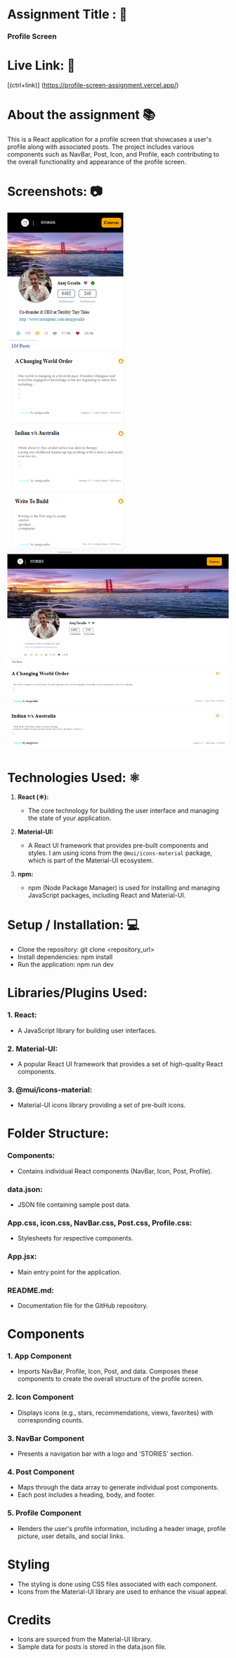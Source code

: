 
# Assignment Title : 📛

### Profile Screen

# Live Link: 🔗

[(ctrl+link)] (https://profile-screen-assignment.vercel.app/)

# About the assignment 📚

This is a React application for a profile screen that showcases a user's profile along with associated posts. The project includes various components such as NavBar, Post, Icon, and Profile, each contributing to the overall functionality and appearance of the profile screen.
# Screenshots: 📷

![mobile -size](image.png)
![large image](image-1.png)

# Technologies Used: ⚛️

1. **React (⚛️):**

   - The core technology for building the user interface and managing the state of your application.

2. **Material-UI:**

   - A React UI framework that provides pre-built components and styles. I am using icons from the `@mui/icons-material` package, which is part of the Material-UI ecosystem.

3. **npm:**
   - npm (Node Package Manager) is used for installing and managing JavaScript packages, including React and Material-UI.

# Setup / Installation: 💻

- Clone the repository: git clone <repository_url>
- Install dependencies: npm install
- Run the application: npm run dev

# Libraries/Plugins Used:

### 1. React:

- A JavaScript library for building user interfaces.

### 2. Material-UI:

- A popular React UI framework that provides a set of high-quality React components.

### 3. @mui/icons-material:

- Material-UI icons library providing a set of pre-built icons.

# Folder Structure:

### Components:

- Contains individual React components (NavBar, Icon, Post, Profile).

### data.json:

- JSON file containing sample post data.

### App.css, icon.css, NavBar.css, Post.css, Profile.css:

- Stylesheets for respective components.

### App.jsx:

- Main entry point for the application.

### README.md:

- Documentation file for the GitHub repository.

 # Components
### 1. App Component
- Imports NavBar, Profile, Icon, Post, and data.
Composes these components to create the overall structure of the profile screen.
### 2. Icon Component
- Displays icons (e.g., stars, recommendations, views, favorites) with corresponding counts.
### 3. NavBar Component
- Presents a navigation bar with a logo and 'STORIES' section.
### 4. Post Component
- Maps through the data array to generate individual post components.
- Each post includes a heading, body, and footer.
### 5. Profile Component
- Renders the user's profile information, including a header image, profile picture, user details, and social links.
# Styling
- The styling is done using CSS files associated with each component.
- Icons from the Material-UI library are used to enhance the visual appeal.

 # Credits
- Icons are sourced from the Material-UI library.
- Sample data for posts is stored in the data.json file.
